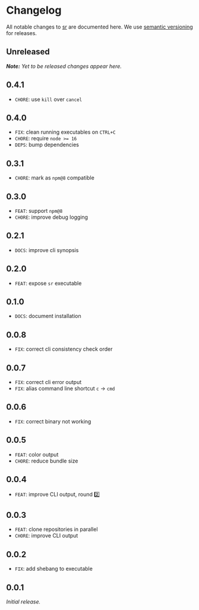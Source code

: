 # Changelog

All notable changes to [sr](https://github.com/bpmn-io/sr) are documented here. We use [semantic versioning](http://semver.org/) for releases.

## Unreleased

___Note:__ Yet to be released changes appear here._

## 0.4.1

* `CHORE`: use `kill` over `cancel`

## 0.4.0

* `FIX`: clean running executables on `CTRL+C`
* `CHORE`: require `node >= 16`
* `DEPS`: bump dependencies

## 0.3.1

* `CHORE`: mark as `npm@8` compatible

## 0.3.0

* `FEAT`: support `npm@8`
* `CHORE`: improve debug logging

## 0.2.1

* `DOCS`: improve cli synopsis

## 0.2.0

* `FEAT`: expose `sr` executable

## 0.1.0

* `DOCS`: document installation

## 0.0.8

* `FIX`: correct cli consistency check order

## 0.0.7

* `FIX`: correct cli error output
* `FIX`: alias command line shortcut `c` -> `cmd`

## 0.0.6

* `FIX`: correct binary not working

## 0.0.5

* `FEAT`: color output
* `CHORE`: reduce bundle size

## 0.0.4

* `FEAT`: improve CLI output, round :two:

## 0.0.3

* `FEAT`: clone repositories in parallel
* `CHORE`: improve CLI output

## 0.0.2

* `FIX`: add shebang to executable

## 0.0.1

_Initial release._